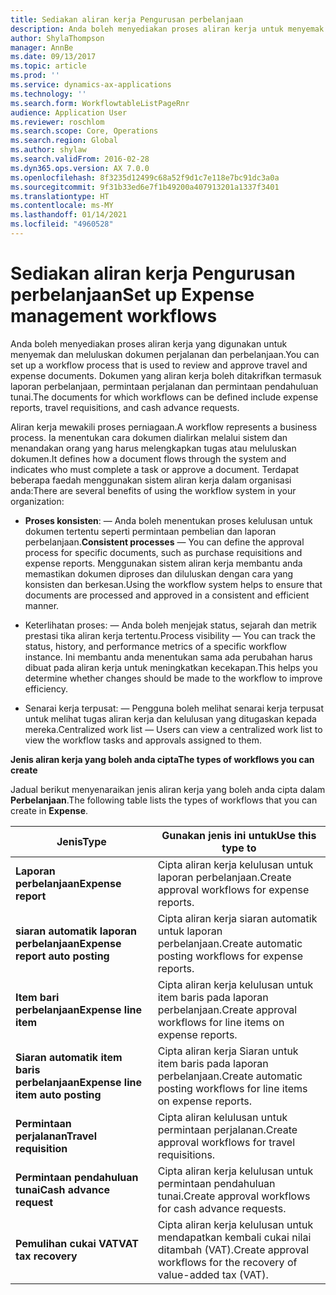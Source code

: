 ```yaml
---
title: Sediakan aliran kerja Pengurusan perbelanjaan
description: Anda boleh menyediakan proses aliran kerja untuk menyemak dan meluluskan dokumen perjalanan dan perbelanjaan.
author: ShylaThompson
manager: AnnBe
ms.date: 09/13/2017
ms.topic: article
ms.prod: ''
ms.service: dynamics-ax-applications
ms.technology: ''
ms.search.form: WorkflowtableListPageRnr
audience: Application User
ms.reviewer: roschlom
ms.search.scope: Core, Operations
ms.search.region: Global
ms.author: shylaw
ms.search.validFrom: 2016-02-28
ms.dyn365.ops.version: AX 7.0.0
ms.openlocfilehash: 8f3235d12499c68a52f9d1c7e118e7bc91dc3a0a
ms.sourcegitcommit: 9f31b33ed6e7f1b49200a407913201a1337f3401
ms.translationtype: HT
ms.contentlocale: ms-MY
ms.lasthandoff: 01/14/2021
ms.locfileid: "4960528"
---
```

# <a name="set-up-expense-management-workflows"></a><span data-ttu-id="eb9ec-103">Sediakan aliran kerja Pengurusan perbelanjaan</span><span class="sxs-lookup"><span data-stu-id="eb9ec-103">Set up Expense management workflows</span></span>

<span data-ttu-id="eb9ec-104">Anda boleh menyediakan proses aliran kerja yang digunakan untuk menyemak dan meluluskan dokumen perjalanan dan perbelanjaan.</span><span class="sxs-lookup"><span data-stu-id="eb9ec-104">You can set up a workflow process that is used to review and approve travel and expense documents.</span></span> <span data-ttu-id="eb9ec-105">Dokumen yang aliran kerja boleh ditakrifkan termasuk laporan perbelanjaan, permintaan perjalanan dan permintaan pendahuluan tunai.</span><span class="sxs-lookup"><span data-stu-id="eb9ec-105">The documents for which workflows can be defined include expense reports, travel requisitions, and cash advance requests.</span></span>

<span data-ttu-id="eb9ec-106">Aliran kerja mewakili proses perniagaan.</span><span class="sxs-lookup"><span data-stu-id="eb9ec-106">A workflow represents a business process.</span></span> <span data-ttu-id="eb9ec-107">Ia menentukan cara dokumen dialirkan melalui sistem dan menandakan orang yang harus melengkapkan tugas atau meluluskan dokumen.</span><span class="sxs-lookup"><span data-stu-id="eb9ec-107">It defines how a document flows through the system and indicates who must complete a task or approve a document.</span></span> <span data-ttu-id="eb9ec-108">Terdapat beberapa faedah menggunakan sistem aliran kerja dalam organisasi anda:</span><span class="sxs-lookup"><span data-stu-id="eb9ec-108">There are several benefits of using the workflow system in your organization:</span></span>

-   <span data-ttu-id="eb9ec-109">**Proses konsisten**: — Anda boleh menentukan proses kelulusan untuk dokumen tertentu seperti permintaan pembelian dan laporan perbelanjaan.</span><span class="sxs-lookup"><span data-stu-id="eb9ec-109">**Consistent processes** — You can define the approval process for specific documents, such as purchase requisitions and expense reports.</span></span> <span data-ttu-id="eb9ec-110">Menggunakan sistem aliran kerja membantu anda memastikan dokumen diproses dan diluluskan dengan cara yang konsisten dan berkesan.</span><span class="sxs-lookup"><span data-stu-id="eb9ec-110">Using the workflow system helps to ensure that documents are processed and approved in a consistent and efficient manner.</span></span>

-   <span data-ttu-id="eb9ec-111">Keterlihatan proses: — Anda boleh menjejak status, sejarah dan metrik prestasi tika aliran kerja tertentu.</span><span class="sxs-lookup"><span data-stu-id="eb9ec-111">Process visibility — You can track the status, history, and performance metrics of a specific workflow instance.</span></span> <span data-ttu-id="eb9ec-112">Ini membantu anda menentukan sama ada perubahan harus dibuat pada aliran kerja untuk meningkatkan kecekapan.</span><span class="sxs-lookup"><span data-stu-id="eb9ec-112">This helps you determine whether changes should be made to the workflow to improve efficiency.</span></span>

-   <span data-ttu-id="eb9ec-113">Senarai kerja terpusat: — Pengguna boleh melihat senarai kerja terpusat untuk melihat tugas aliran kerja dan kelulusan yang ditugaskan kepada mereka.</span><span class="sxs-lookup"><span data-stu-id="eb9ec-113">Centralized work list — Users can view a centralized work list to view the workflow tasks and approvals assigned to them.</span></span> 

<span data-ttu-id="eb9ec-114">**Jenis aliran kerja yang boleh anda cipta**</span><span class="sxs-lookup"><span data-stu-id="eb9ec-114">**The types of workflows you can create**</span></span>

<span data-ttu-id="eb9ec-115">Jadual berikut menyenaraikan jenis aliran kerja yang boleh anda cipta dalam **Perbelanjaan**.</span><span class="sxs-lookup"><span data-stu-id="eb9ec-115">The following table lists the types of workflows that you can create in **Expense**.</span></span>


|              <span data-ttu-id="eb9ec-116"><strong>Jenis</strong></span><span class="sxs-lookup"><span data-stu-id="eb9ec-116"><strong>Type</strong></span></span>              |                   <span data-ttu-id="eb9ec-117"><strong>Gunakan jenis ini untuk</strong></span><span class="sxs-lookup"><span data-stu-id="eb9ec-117"><strong>Use this type to</strong></span></span>                   |
|-------------------------------------------------|-----------------------------------------------------------------------|
|         <span data-ttu-id="eb9ec-118"><strong>Laporan perbelanjaan</strong></span><span class="sxs-lookup"><span data-stu-id="eb9ec-118"><strong>Expense report</strong></span></span>         |            <span data-ttu-id="eb9ec-119">Cipta aliran kerja kelulusan untuk laporan perbelanjaan.</span><span class="sxs-lookup"><span data-stu-id="eb9ec-119">Create approval workflows for expense reports.</span></span>             |
|  <span data-ttu-id="eb9ec-120"><strong>siaran automatik laporan perbelanjaan</strong></span><span class="sxs-lookup"><span data-stu-id="eb9ec-120"><strong>Expense report auto posting</strong></span></span>   |        <span data-ttu-id="eb9ec-121">Cipta aliran kerja siaran automatik untuk laporan perbelanjaan.</span><span class="sxs-lookup"><span data-stu-id="eb9ec-121">Create automatic posting workflows for expense reports.</span></span>        |
|       <span data-ttu-id="eb9ec-122"><strong>Item bari perbelanjaan</strong></span><span class="sxs-lookup"><span data-stu-id="eb9ec-122"><strong>Expense line item</strong></span></span>        |     <span data-ttu-id="eb9ec-123">Cipta aliran kerja kelulusan untuk item baris pada laporan perbelanjaan.</span><span class="sxs-lookup"><span data-stu-id="eb9ec-123">Create approval workflows for line items on expense reports.</span></span>      |
| <span data-ttu-id="eb9ec-124"><strong>Siaran automatik item baris perbelanjaan</strong></span><span class="sxs-lookup"><span data-stu-id="eb9ec-124"><strong>Expense line item auto posting</strong></span></span> | <span data-ttu-id="eb9ec-125">Cipta aliran kerja Siaran untuk item baris pada laporan perbelanjaan.</span><span class="sxs-lookup"><span data-stu-id="eb9ec-125">Create automatic posting workflows for line items on expense reports.</span></span> |
|       <span data-ttu-id="eb9ec-126"><strong>Permintaan perjalanan</strong></span><span class="sxs-lookup"><span data-stu-id="eb9ec-126"><strong>Travel requisition</strong></span></span>       |          <span data-ttu-id="eb9ec-127">Cipta aliran kelulusan untuk permintaan perjalanan.</span><span class="sxs-lookup"><span data-stu-id="eb9ec-127">Create approval workflows for travel requisitions.</span></span>           |
|      <span data-ttu-id="eb9ec-128"><strong>Permintaan pendahuluan tunai</strong></span><span class="sxs-lookup"><span data-stu-id="eb9ec-128"><strong>Cash advance request</strong></span></span>      |         <span data-ttu-id="eb9ec-129">Cipta aliran kerja kelulusan untuk permintaan pendahuluan tunai.</span><span class="sxs-lookup"><span data-stu-id="eb9ec-129">Create approval workflows for cash advance requests.</span></span>          |
|        <span data-ttu-id="eb9ec-130"><strong>Pemulihan cukai VAT</strong></span><span class="sxs-lookup"><span data-stu-id="eb9ec-130"><strong>VAT tax recovery</strong></span></span>        | <span data-ttu-id="eb9ec-131">Cipta aliran kerja kelulusan untuk mendapatkan kembali cukai nilai ditambah (VAT).</span><span class="sxs-lookup"><span data-stu-id="eb9ec-131">Create approval workflows for the recovery of value-added tax (VAT).</span></span>  |

